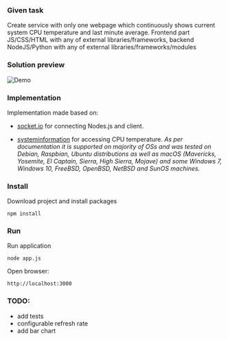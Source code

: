 ### Given task
Create service with only one webpage which continuously shows current system CPU temperature and last minute average. Frontend part JS/CSS/HTML with any of external libraries/frameworks, backend NodeJS/Python with any of external libraries/frameworks/modules

### Solution preview
![Demo](https://user-images.githubusercontent.com/36275311/101298702-f2098900-3837-11eb-9cfd-827b295e7592.gif)

### Implementation
Implementation made based on:
- [socket.io](https://socket.io/) for connecting Nodes.js and client.

- [systeminformation](https://github.com/sebhildebrandt/systeminformation) for accessing CPU temperature. 
*As per documentation it is supported on majority of OSs and was tested on Debian, Raspbian, Ubuntu distributions as well as macOS (Mavericks, Yosemite, El Captain, Sierra, High Sierra, Mojave) and some Windows 7, Windows 10, FreeBSD, OpenBSD, NetBSD and SunOS machines.*


### Install
Download project and install packages
```
npm install
```

### Run
Run application
```
node app.js
```
Open browser:
```
http://localhost:3000
```

### TODO:
- add tests
- configurable refresh rate
- add bar chart